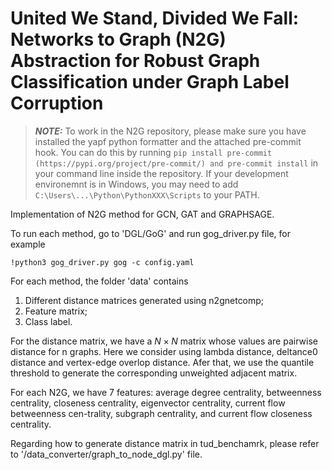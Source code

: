 # United We Stand, Divided We Fall: Networks to Graph (N2G) Abstraction for Robust Graph Classification under Graph Label Corruption

> **_NOTE:_**
> To work in the N2G repository, please make sure you have installed the yapf python
> formatter and the attached pre-commit hook. You can do this by running
> `pip install pre-commit (https://pypi.org/project/pre-commit/) and pre-commit install` in your command line inside the repository.
> If your development environemnt is in Windows, you may need to add
> `C:\Users\...\Python\PythonXXX\Scripts` to your PATH.

Implementation of N2G method for GCN, GAT and GRAPHSAGE.

To run each method, go to 'DGL/GoG' and run gog_driver.py file, for example

```
!python3 gog_driver.py gog -c config.yaml
```

For each method, the folder 'data' contains
1. Different distance matrices generated using n2gnetcomp;
2. Feature matrix;
3. Class label.

For the distance matrix, we have a $N \times N$ matrix whose values are pairwise distance for n graphs. Here we consider using lambda distance, deltance0 distance and vertex-edge overlop distance. Afer that, we use the quantile threshold to generate the corresponding unweighted adjacent matrix.

For each N2G, we have 7 features: average degree centrality, betweenness centrality, closeness centrality, eigenvector centrality, current flow betweenness cen-trality, subgraph centrality, and current flow closeness centrality.

Regarding how to generate distance matrix in tud_benchamrk, please refer to '/data_converter/graph_to_node_dgl.py' file.
